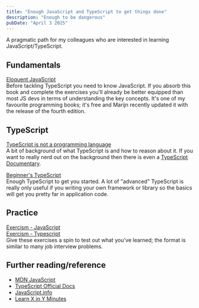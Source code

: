 ```yaml
---
title: "Enough JavaScript and TypeScript to get things done"
description: "Enough to be dangerous"
pubDate: "April 3 2025"
---
```


A pragmatic path for my colleagues who are interested in learning JavaScript/TypeScript.

## Fundamentals

[Eloquent JavaScript](https://eloquentjavascript.net/)  
Before tackling TypeScript you need to know JavaScript. If you absorb this book and complete the exercises you'll already be better equipped than most JS devs in terms of understanding the key concepts. It's one of my favourite programming books; it's free and Marijn recently updated it with the release of the fourth edition.

## TypeScript

[TypeScript is not a programming language](https://chrlschn.dev/blog/2023/09/typescript-is-not-a-programming-language/)  
A bit of background of what TypeScript is and how to reason about it. If you want to really nerd out on the background then there is even a [TypeScript Documentary](https://www.youtube.com/watch?v=U6s2pdxebSo).

[Beginner's TypeScript](https://www.totaltypescript.com/tutorials/beginners-typescript)  
Enough TypeScript to get you started. A lot of "advanced" TypeScript is really only useful if you writing your own framework or library so the basics will get you pretty far in application code.

## Practice

[Exercism - JavaScript](https://exercism.org/tracks/javascript)  
[Exercism - Typescript](https://exercism.org/tracks/typescript)  
Give these exercises a spin to test out what you've learned; the format is similar to many job interview problems.

## Further reading/reference

- [MDN JavaScript](https://developer.mozilla.org/en-US/docs/Web/JavaScript)
- [TypeScript Official Docs](https://www.typescriptlang.org/docs/)
- [JavaScript.info](https://javascript.info/)
- [Learn X in Y Minutes](https://learnxinyminutes.com/javascript/)
